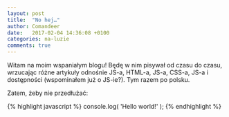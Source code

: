 ```yaml
---
layout: post
title:  "No hej…"
author: Comandeer
date:   2017-02-04 14:36:08 +0100
categories: na-luzie
comments: true
---
```


Witam na moim wspaniałym blogu! Będę w nim pisywał od czasu do czasu, wrzucając różne artykuły odnośnie JS-a, HTML-a, JS-a, CSS-a, JS-a i dostępności (wspominałem już o JS-ie?). Tym razem po polsku.

Zatem, żeby nie przedłużać:

{% highlight javascript %}
console.log( 'Hello world!' );
{% endhighlight %}

